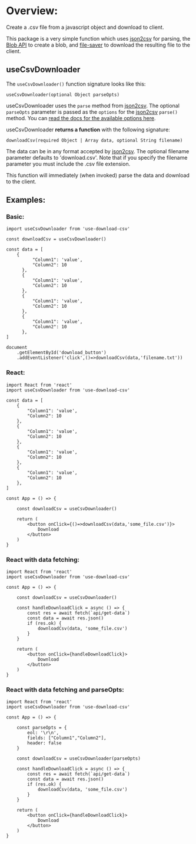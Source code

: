 # Overview:

Create a .csv file from a javascript object and download to client.

This package is a very simple function which uses [json2csv](https://mircozeiss.com/json2csv/) for parsing, the [Blob API](https://developer.mozilla.org/en-US/docs/Web/API/Blob/Blob) to create a blob, and [file-saver](github.com/eligrey/FileSaver.js#readme) to download the resulting file to the client.

## useCsvDownloader

The `useCsvDownloader()` function signature looks like this:

```
useCsvDownloader(optional Object parseOpts)
```

useCsvDownloader uses the `parse` method from [json2csv](https://mircozeiss.com/json2csv/). The optional `parseOpts` parameter is passed as the `options` for the [json2csv](https://mircozeiss.com/json2csv/) `parse()` method. You can [read the docs for the available options here](https://mircozeiss.com/json2csv/#available-options).


useCsvDownloader **returns a function** with the following signature:

```
downloadCsv(required Object | Array data, optional String filename)
```

The data can be in any format accepted by [json2csv](https://mircozeiss.com/json2csv/). The optional filename parameter defaults to 'download.csv'. Note that if you specify the filename parameter you must include the .csv file extension.

This function will immediately (when invoked) parse the data and download to the client.

## Examples:

### Basic:

```
import useCsvDownloader from 'use-download-csv'

const downloadCsv = useCsvDownloader()

const data = [
    {
          "Column1": 'value',
          "Column2": 10
      },
      {
          "Column1": 'value',
          "Column2": 10
      },
      {
          "Column1": 'value',
          "Column2": 10
      },
      {
          "Column1": 'value',
          "Column2": 10
      },
]

document
    .getElementById('download_button')
    .addEventListener('click',()=>downloadCsv(data,'filename.txt'))
```

### React:
```
import React from 'react'
import useCsvDownloader from 'use-download-csv'

const data = [
    {
        "Column1": 'value',
        "Column2": 10
    },
    {
        "Column1": 'value',
        "Column2": 10
    },
    {
        "Column1": 'value',
        "Column2": 10
    },
    {
        "Column1": 'value',
        "Column2": 10
    },
]

const App = () => {

    const downloadCsv = useCsvDownloader()

    return (
        <button onClick={()=>downloadCsv(data,'some_file.csv')}>
            Download
        </button>
    )
}
```

### React with data fetching:

```
import React from 'react'
import useCsvDownloader from 'use-download-csv'

const App = () => {

    const downloadCsv = useCsvDownloader()

    const handleDownloadClick = async () => {
        const res = await fetch(`api/get-data`)
        const data = await res.json()
        if (res.ok) {
            downloadCsv(data, 'some_file.csv')
        }
    }

    return (
        <button onClick={handleDownloadClick}>
            Download
        </button>
    )
}
```

### React with data fetching and parseOpts:

```
import React from 'react'
import useCsvDownloader from 'use-download-csv'

const App = () => {

    const parseOpts = {
        eol: '\r\n',
        fields: ["Column1","Column2"],
        header: false
    }

    const downloadCsv = useCsvDownloader(parseOpts)

    const handleDownloadClick = async () => {
        const res = await fetch(`api/get-data`)
        const data = await res.json()
        if (res.ok) {
            downloadCsv(data, 'some_file.csv')
        }
    }

    return (
        <button onClick={handleDownloadClick}>
            Download
        </button>
    )
}
```
